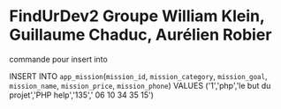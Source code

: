 # FindUrDev2 Groupe William Klein, Guillaume Chaduc, Aurélien Robier 



commande pour insert into

INSERT INTO `app_mission`(`mission_id`, `mission_category`, `mission_goal`, `mission_name`, `mission_price`, `mission_phone`) VALUES ('1','php','le but du projet','PHP help','135',' 06 10 34 35 15')

